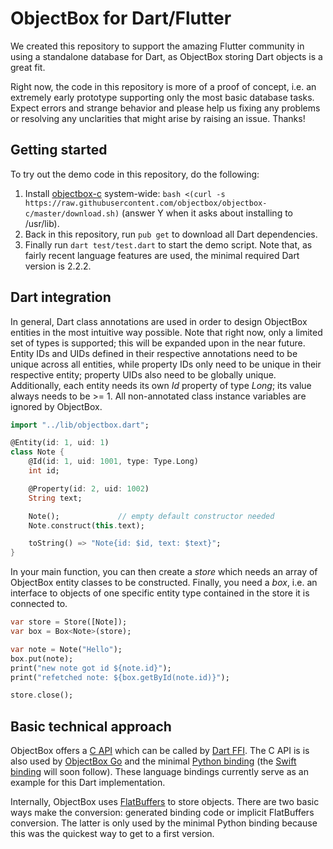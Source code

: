 # ObjectBox for Dart/Flutter

We created this repository to support the amazing Flutter community in using a standalone database for Dart, as ObjectBox storing Dart objects is a great fit.

Right now, the code in this repository is more of a proof of concept, i.e. an extremely early prototype supporting only the most basic database tasks. Expect errors and strange behavior and please help us fixing any problems or resolving any unclarities that might arise by raising an issue. Thanks!

## Getting started

To try out the demo code in this repository, do the following:
1. Install [objectbox-c](https://github.com/objectbox/objectbox-c) system-wide: `bash <(curl -s https://raw.githubusercontent.com/objectbox/objectbox-c/master/download.sh)` (answer Y when it asks about installing to /usr/lib).
2. Back in this repository, run `pub get` to download all Dart dependencies.
3. Finally run `dart test/test.dart` to start the demo script. Note that, as fairly recent language features are used, the minimal required Dart version is 2.2.2.

## Dart integration

In general, Dart class annotations are used in order to design ObjectBox entities in the most intuitive way possible. Note that right now, only a limited set of types is supported; this will be expanded upon in the near future. Entity IDs and UIDs defined in their respective annotations need to be unique across all entities, while property IDs only need to be unique in their respective entity; property UIDs also need to be globally unique. Additionally, each entity needs its own _Id_ property of type _Long_; its value always needs to be >= 1. All non-annotated class instance variables are ignored by ObjectBox.

```dart
import "../lib/objectbox.dart";

@Entity(id: 1, uid: 1)
class Note {
    @Id(id: 1, uid: 1001, type: Type.Long)
    int id;

    @Property(id: 2, uid: 1002)
    String text;

    Note();             // empty default constructor needed
    Note.construct(this.text);

    toString() => "Note{id: $id, text: $text}";
}
```

In your main function, you can then create a _store_ which needs an array of ObjectBox entity classes to be constructed. Finally, you need a _box_, i.e. an interface to objects of one specific entity type contained in the store it is connected to.

```dart
var store = Store([Note]);
var box = Box<Note>(store);

var note = Note("Hello");
box.put(note);
print("new note got id ${note.id}");
print("refetched note: ${box.getById(note.id)}");

store.close();
```
## Basic technical approach

ObjectBox offers a [C API](https://github.com/objectbox/objectbox-c) which can be called by [Dart FFI](https://dart.dev/server/c-interop). The C API is is also used by [ObjectBox Go](https://github.com/objectbox/objectbox-go) and the minimal [Python binding](https://github.com/objectbox/objectbox-python) (the [Swift binding](https://github.com/objectbox/objectbox-swift) will soon follow). These language bindings currently serve as an example for this Dart implementation.

Internally, ObjectBox uses [FlatBuffers](https://google.github.io/flatbuffers/) to store objects. There are two basic ways make the conversion: generated binding code or implicit FlatBuffers conversion. The latter is only used by the minimal Python binding because this was the quickest way to get to a first version.
